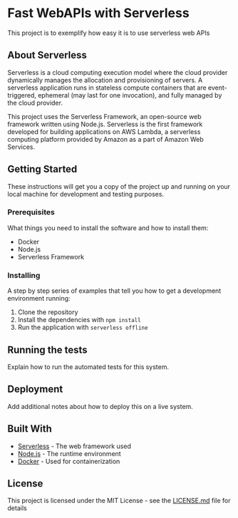 # Fast WebAPIs with Serverless

This project is to exemplify how easy it is to use serverless web APIs

## About Serverless

Serverless is a cloud computing execution model where the cloud provider dynamically manages the allocation and provisioning of servers. A serverless application runs in stateless compute containers that are event-triggered, ephemeral (may last for one invocation), and fully managed by the cloud provider.

This project uses the Serverless Framework, an open-source web framework written using Node.js. Serverless is the first framework developed for building applications on AWS Lambda, a serverless computing platform provided by Amazon as a part of Amazon Web Services.

## Getting Started

These instructions will get you a copy of the project up and running on your local machine for development and testing purposes.

### Prerequisites

What things you need to install the software and how to install them:

- Docker
- Node.js
- Serverless Framework

### Installing

A step by step series of examples that tell you how to get a development environment running:

1. Clone the repository
2. Install the dependencies with `npm install`
3. Run the application with `serverless offline`

## Running the tests

Explain how to run the automated tests for this system.

## Deployment

Add additional notes about how to deploy this on a live system.

## Built With

* [Serverless](https://www.serverless.com/) - The web framework used
* [Node.js](https://nodejs.org/) - The runtime environment
* [Docker](https://www.docker.com/) - Used for containerization


## License

This project is licensed under the MIT License - see the [LICENSE.md](LICENSE.md) file for details

